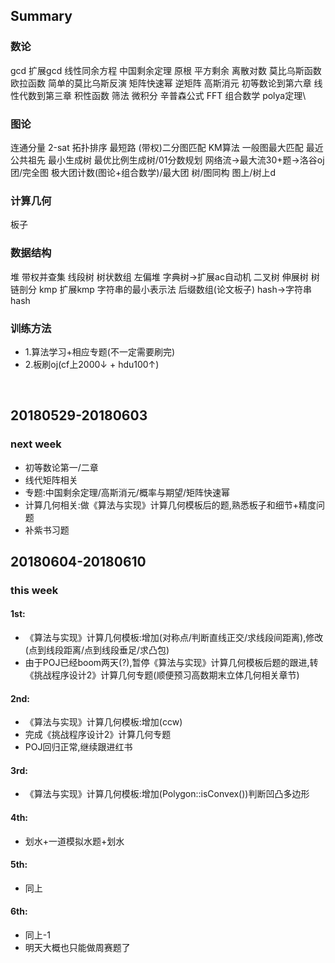 ## Summary
### 数论
gcd 扩展gcd 线性同余方程 中国剩余定理 原根 平方剩余 离散对数 莫比乌斯函数 欧拉函数 简单的莫比乌斯反演 矩阵快速幂 逆矩阵 高斯消元 初等数论到第六章 线性代数到第三章 积性函数 筛法 微积分 辛普森公式 FFT 组合数学 polya定理\
### 图论
连通分量 2-sat 拓扑排序 最短路 (带权)二分图匹配 KM算法 一般图最大匹配 最近公共祖先 最小生成树 最优比例生成树/01分数规划 网络流→最大流30+题→洛谷oj 团/完全图 极大团计数(图论+组合数学)/最大团 树/图同构 图上/树上d
### 计算几何
板子
### 数据结构
堆 带权并查集 线段树 树状数组 左偏堆 字典树→扩展ac自动机 二叉树 伸展树 树链剖分 kmp 扩展kmp 字符串的最小表示法 后缀数组(论文板子) hash→字符串hash
### 训练方法
* 1.算法学习+相应专题(不一定需要刷完)
* 2.板刷oj(cf上2000↓ + hdu100↑)  

&nbsp;
## 20180529-20180603
### next week
* 初等数论第一/二章
* 线代矩阵相关
* 专题:中国剩余定理/高斯消元/概率与期望/矩阵快速幂
* 计算几何相关:做《算法与实现》计算几何模板后的题,熟悉板子和细节+精度问题
* 补紫书习题
## 20180604-20180610
### this week
#### 1st:
* 《算法与实现》计算几何模板:增加(对称点/判断直线正交/求线段间距离),修改(点到线段距离/点到线段垂足/求凸包)
* 由于POJ已经boom两天(?),暂停《算法与实现》计算几何模板后题的跟进,转《挑战程序设计2》计算几何专题(顺便预习高数期末立体几何相关章节)
#### 2nd:
* 《算法与实现》计算几何模板:增加(ccw)
* 完成《挑战程序设计2》计算几何专题
* POJ回归正常,继续跟进红书
#### 3rd:
* 《算法与实现》计算几何模板:增加(Polygon::isConvex())判断凹凸多边形
#### 4th:
* 划水+一道模拟水题+划水
#### 5th:
* 同上
#### 6th:
* 同上-1
* 明天大概也只能做周赛题了
